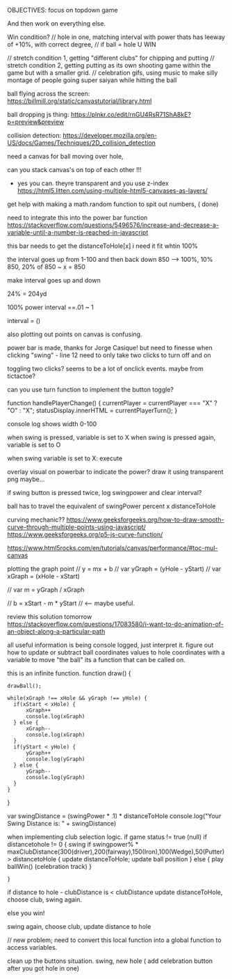 OBJECTIVES: 
focus on topdown game


And then work on everything else.

Win condition?
// hole in one, matching interval with power thats has leeway of +10%, with correct degree,
// if ball = hole U WIN



// stretch condition 1, getting "different clubs" for chipping and putting
// stretch condition 2, getting putting as its own shooting game within the game but with a smaller grid.
// celebration gifs, using music to make silly montage of people going super saiyan while hitting the ball


ball flying across the screen:
https://billmill.org/static/canvastutorial/library.html


ball dropping js thing:
https://plnkr.co/edit/rnGU4RsR71ShA8kE?p=preview&preview

collision detection:
https://developer.mozilla.org/en-US/docs/Games/Techniques/2D_collision_detection




need a canvas for ball moving over hole,

can you stack canvas's on top of each other !!! 
 - yes you can. theyre transparent and you use z-index
https://html5.litten.com/using-multiple-html5-canvases-as-layers/



get help with making a math.random function to spit out numbers, ( done)


need to integrate this into the power bar function
https://stackoverflow.com/questions/5496576/increase-and-decrease-a-variable-until-a-number-is-reached-in-javascript

this bar needs to get the distanceToHole[x] 
i need it fit whtin 100%


the interval goes up from 1-100 and then back down
850 --> 100%, 10% 850, 20% of 850 ~
x = 850

make interval goes up and down

24% = 204yd

100% power interval  ==.01 ~ 1

interval = ()


also plotting out points on canvas is confusing.



power bar is made, thanks for Jorge Casique!
but need to finesse when clicking "swing" - line 12 
need to only take two clicks to turn off and on


toggling two clicks? seems to be a lot of onclick events.
maybe from tictactoe?



can you use turn function to implement the button toggle?

function handlePlayerChange() {
    currentPlayer = currentPlayer === "X" ? "O" : "X";
    statusDisplay.innerHTML = currentPlayerTurn();
}

console log shows width 0-100 

when swing is pressed, variable is set to X
when swing is pressed again, variable is set to O

when swing variable is set to X: execute 


overlay visual on powerbar to indicate the power? draw it using transparent png maybe...



if swing button is pressed twice, log swingpower and clear interval?





ball has to travel the equivalent of swingPower percent x distanceToHole






curving mechanic??
https://www.geeksforgeeks.org/how-to-draw-smooth-curve-through-multiple-points-using-javascript/
https://www.geeksforgeeks.org/p5-js-curve-function/



https://www.html5rocks.com/en/tutorials/canvas/performance/#toc-mul-canvas



plotting the graph point
// y = mx + b
// var yGraph = (yHole - yStart)
// var xGraph = (xHole - xStart)

// var m = yGraph / xGraph

// b = xStart - m * yStart  // <-- maybe useful.

 
review this solution tomorrow
 https://stackoverflow.com/questions/17083580/i-want-to-do-animation-of-an-object-along-a-particular-path


all useful information is being console logged, just interpret it.
figure out how to update or subtract ball coordinates values to hole coordinates with a variable to move "the ball" its a function that can be called on.
 

this is an infinite function.
function draw() {
    
    drawBall();
     
    while(xGraph !== xHole && yGraph !== yHole) {
      if(xStart < xHole) {
          xGraph++
          console.log(xGraph)
      } else {
          xGraph--
          console.log(xGraph)
      }
      if(yStart < yHole) {
          yGraph++
          console.log(yGraph)
      } else {
          yGraph--
          console.log(yGraph)
      }
    }
    
}

var swingDistance = (swingPower * .1) * distanceToHole
console.log("Your Swing Distance is: " + swingDistance)

when implementing club selection logic.
if game status != true (null)
    if distancetohole != 0 {
        swing 
       if swingpower% * maxClubDistance(300(driver),200(fairway),150(Iron),100(Wedge),50(Putter) > distancetoHole {
        update distanceToHole;
        update ball position
       } else {
           play ballWin() (celebration track)
       }

    }
if distance to hole - clubDistance is < clubDistance
update distanceToHole, choose club, swing again.

else you win!

swing again, choose club, update distance to hole




// new problem; 
need to convert this local function into a global function to access variables.




clean up the buttons situation. swing, new hole ( add celebration button after you got hole in one)